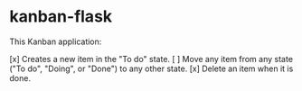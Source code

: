 # kanban-flask


This Kanban application:

[x] Creates a new item in the "To do" state.
[ ] Move any item from any state ("To do", "Doing", or "Done") to any other state.
[x] Delete an item when it is done.
